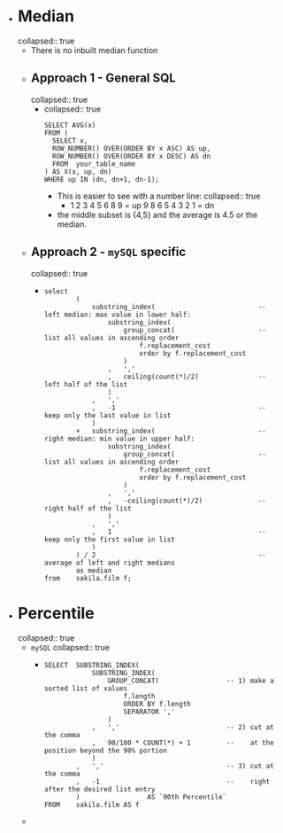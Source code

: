 - # Median
  collapsed:: true
	- There is no inbuilt median function
	- ## Approach 1 - General SQL
	  collapsed:: true
		- collapsed:: true
		  ```mysql
		  SELECT AVG(x)
		  FROM (
		    SELECT x,
		    ROW_NUMBER() OVER(ORDER BY x ASC) AS up,
		    ROW_NUMBER() OVER(ORDER BY x DESC) AS dn
		    FROM  your_table_name
		  ) AS X(x, up, dn)
		  WHERE up IN (dn, dn+1, dn-1);
		  ```
			- This is easier to see with a number line:
			  collapsed:: true
				- 1 2 3 4 5 6 8 9 = up
				  9 8 6 5 4 3 2 1 = dn
			- the middle subset is {4,5} and the average is 4.5 or the median.
	- ## Approach 2 - `mySQL` specific
	  collapsed:: true
		- ```mysql
		  select
		          (
		              substring_index(                          -- left median: max value in lower half:
		                  substring_index(
		                      group_concat(                     --   list all values in ascending order
		                          f.replacement_cost
		                          order by f.replacement_cost
		                      )
		                  ,   ','
		                  ,   ceiling(count(*)/2)               --   left half of the list 
		                  )
		              ,   ','
		              ,   -1                                    --   keep only the last value in list
		              )
		          +   substring_index(                          -- right median: min value in upper half:
		                  substring_index(
		                      group_concat(                     --   list all values in ascending order
		                          f.replacement_cost
		                          order by f.replacement_cost
		                      )
		                  ,   ','
		                  ,   -ceiling(count(*)/2)              --   right half of the list 
		                  )
		              ,   ','
		              ,   1                                     --   keep only the first value in list
		              )
		          ) / 2                                         -- average of left and right medians
		          as median
		  from    sakila.film f;
		  ```
- # Percentile
  collapsed:: true
	- `mySQL`
	  collapsed:: true
		- ```mysql
		  SELECT  SUBSTRING_INDEX(
		              SUBSTRING_INDEX(
		                  GROUP_CONCAT(                 -- 1) make a sorted list of values
		                      f.length
		                      ORDER BY f.length
		                      SEPARATOR ','
		                  )
		              ,   ','                           -- 2) cut at the comma
		              ,   90/100 * COUNT(*) + 1         --    at the position beyond the 90% portion
		              )
		          ,   ','                               -- 3) cut at the comma
		          ,   -1                                --    right after the desired list entry
		          )                 AS `90th Percentile`
		  FROM    sakila.film AS f
		  ```
	-